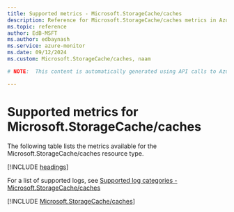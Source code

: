 ```yaml
---
title: Supported metrics - Microsoft.StorageCache/caches
description: Reference for Microsoft.StorageCache/caches metrics in Azure Monitor.
ms.topic: reference
author: EdB-MSFT
ms.author: edbaynash
ms.service: azure-monitor
ms.date: 09/12/2024
ms.custom: Microsoft.StorageCache/caches, naam

# NOTE:  This content is automatically generated using API calls to Azure. Any edits made on these files will be overwritten in the next run of the script. 

---
```


  
# Supported metrics for Microsoft.StorageCache/caches
  
The following table lists the metrics available for the Microsoft.StorageCache/caches resource type.  
  
  
[!INCLUDE [headings](~/reusable-content/ce-skilling/azure/includes/azure-monitor/reference/metrics/metrics-headings.md)]  
  
  
  
For a list of supported logs, see [Supported log categories - Microsoft.StorageCache/caches](../supported-logs/microsoft-storagecache-caches-logs.md)  
  
 

[!INCLUDE [Microsoft.StorageCache/caches](~/reusable-content/ce-skilling/azure/includes/azure-monitor/reference/metrics/microsoft-storagecache-caches-metrics-include.md)]  

